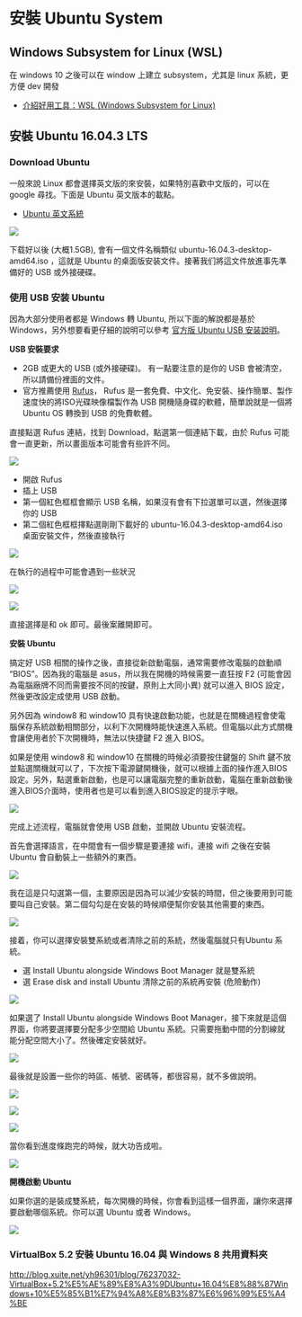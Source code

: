 # 安裝 Ubuntu System

## Windows Subsystem for Linux (WSL)

在 windows 10 之後可以在 window 上建立 subsystem，尤其是 linux 系統，更方便 dev 開發

- [介紹好用工具：WSL (Windows Subsystem for Linux)](https://blog.miniasp.com/post/2019/02/01/Useful-tool-WSL-Windows-Subsystem-for-Linux)


## 安裝 Ubuntu 16.04.3 LTS

### Download Ubuntu

一般來說 Linux 都會選擇英文版的來安裝，如果特別喜歡中文版的，可以在 google 尋找。下面是 Ubuntu 英文版本的載點。

- [Ubuntu 英文系統](https://www.ubuntu.com/download/desktop)

![](Image/Image1.png) 

下载好以後 (大概1.5GB), 會有一個文件名稱類似 ubuntu-16.04.3-desktop-amd64.iso ，這就是 Ubuntu 的桌面版安装文件。接著我们將這文件放進事先準備好的 USB 或外接硬碟。

### 使用 USB 安装 Ubuntu

因為大部分使用者都是 Windows 轉 Ubuntu, 所以下面的解說都是基於 Windows，另外想要看更仔細的說明可以參考 [官方版 Ubuntu USB 安装說明](https://tutorials.ubuntu.com/tutorial/tutorial-create-a-usb-stick-on-windows?_ga=2.242174530.1746861324.1507700161-1586045268.1507700161#0)。

**USB 安裝要求**

- 2GB 或更大的 USB (或外接硬碟)。 有一點要注意的是你的 USB 會被清空，所以請備份裡面的文件。
- 官方推薦使用 [Rufus](https://rufus.akeo.ie/)， Rufus 是一套免費、中文化、免安裝、操作簡單、製作速度快的將ISO光碟映像檔製作為 USB 開機隨身碟的軟體，簡單說就是一個將 Ubuntu OS 轉換到 USB 的免費軟體。

直接點選 Rufus 連結，找到 Download，點選第一個連結下載，由於 Rufus 可能會一直更新，所以畫面版本可能會有些許不同。 

![](Image/Image2.png) 

- 開啟 Rufus
- 插上 USB
- 第一個紅色框框會顯示 USB 名稱，如果沒有會有下拉選單可以選，然後選擇你的 USB
- 第二個紅色框框擇點選剛剛下載好的 ubuntu-16.04.3-desktop-amd64.iso 桌面安裝文件，然後直接執行

![](Image/Image3.png) 

在執行的過程中可能會遇到一些狀況

![](Image/Image4.png) 

![](Image/Image5.png) 

直接選擇是和 ok 即可。最後案離開即可。

**安裝 Ubuntu**

搞定好 USB 相關的操作之後，直接從新啟動電腦，通常需要修改電腦的啟動順 “BIOS”。因為我的電腦是 asus，所以我在開機的時候需要一直狂按 F2 (可能會因為電腦廠牌不同而需要按不同的按鍵，原則上大同小異) 就可以進入 BIOS 設定，然後更改設定成使用 USB 啟動。

另外因為 window8 和 window10 具有快速啟動功能，也就是在關機過程會使電腦保存系統啟動相關部分，以利下次開機時能快速進入系統。但電腦以此方式關機會讓使用者於下次開機時，無法以快捷鍵 F2 進入 BIOS。

如果是使用 window8 和 window10 在關機的時候必須要按住鍵盤的 Shift 鍵不放並點選關機就可以了，下次按下電源鍵開機後，就可以根據上面的操作進入BIOS設定。另外，點選重新啟動，也是可以讓電腦完整的重新啟動，電腦在重新啟動後進入BIOS介面時，使用者也是可以看到進入BIOS設定的提示字眼。

![](Image/Image6.png) 

完成上述流程，電腦就會使用 USB 啟動，並開啟 Ubuntu 安裝流程。

首先會選擇語言，在中間會有一個步驟是要連接 wifi，連接 wifi 之後在安裝 Ubuntu 會自動裝上一些額外的東西。

![](Image/Image7.png) 

我在這是只勾選第一個，主要原因是因為可以減少安裝的時間，但之後要用到可能要叫自己安裝。第二個勾勾是在安裝的時候順便幫你安裝其他需要的東西。

![](Image/Image8.png)

接着，你可以選擇安裝雙系統或者清除之前的系統，然後電腦就只有Ubuntu 系統。

- 選 Install Ubuntu alongside Windows Boot Manager 就是雙系統
- 選 Erase disk and install Ubuntu 清除之前的系統再安裝 (危險動作)

![](Image/Image9.png)

如果選了 Install Ubuntu alongside Windows Boot Manager，接下來就是這個界面，你將要選擇要分配多少空間給 Ubuntu 系統。只需要拖動中間的分割線就能分配空間大小了。然後確定安裝就好。

![](Image/Image10.png)

最後就是設置一些你的時區、帳號、密碼等，都很容易，就不多做說明。

![](Image/Image11.png)

![](Image/Image12.png)

![](Image/Image13.png)

當你看到進度條跑完的時候，就大功告成啦。

![](Image/Image14.png)


**開機啟動 Ubuntu**

如果你選的是裝成雙系統，每次開機的時候，你會看到這樣一個界面，讓你來選擇要啟動哪個系統。你可以選 Ubuntu 或者 Windows。

![](Image/Image15.png)

### VirtualBox 5.2 安裝 Ubuntu 16.04 與 Windows 8 共用資料夾

http://blog.xuite.net/yh96301/blog/76237032-VirtualBox+5.2%E5%AE%89%E8%A3%9DUbuntu+16.04%E8%88%87Windows+10%E5%85%B1%E7%94%A8%E8%B3%87%E6%96%99%E5%A4%BE
